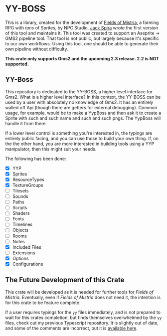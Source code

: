 # YY-BOSS

This is a library, created for the development of [Fields of Mistria](https://twitter.com/FieldsofMistria), a farming RPG with *tons* of Sprites, by NPC Studio. [Jack Spira](https://twitter.com/sanbox_irl) wrote the first version of this tool and maintains it. This tool was created to support an Aseprite -> GMS2 pipeline tool. That tool is not public, but largely because it's specific to our own workflows. Using this tool, one should be able to generate their own pipeline without difficulty.

**This crate only supports Gms2 and the upcoming 2.3 release. 2.2 is NOT supported.**

## YY-Boss

This repository is dedicated to the YY-BOSS, a higher level interface for Gms2. What is a higher level interface? In this context, the YY-BOSS can be used by a user with absolutely no knowledge of Gms2. It has an entirely walled off Api (though there are getters for external debugging). Common usage, for example, would be to make a YypBoss and then ask it to create a Sprite with such and such name and such and such pngs. The YypBoss will handle it from there.

If a lower level control is something you're interested in, the typings are entirely public facing, and you can use those to build your own thing. If, on the the other hand, you are more interested in building tools using a YYP manipulator, then this might suit your needs.

The following has been done:

- [x] YYP
- [x] Sprites
- [x] ResourceTypes
- [x] TextureGroups
- [ ] Tilesets
- [ ] Sounds
- [ ] Paths
- [ ] Scripts
- [ ] Shaders
- [ ] Fonts
- [ ] Timelines
- [ ] Objects
- [ ] Rooms
- [ ] Notes
- [X] Included Files
- [ ] Extensions
- [X] Options
- [X] Configurations

## The Future Development of this Crate

This crate will be developed as it is needed for further tools for *Fields of Mistria*. Eventually, even if *Fields of Mistria* does not need it, the intention is for this crate to be feature complete.

If a user requires typings for the `yy` files immediately, and is not prepared to wait for this crates completion, but finds themselves overwhelmed by the `yy` files, check out my previous Typescript repository. It is slightly out of date, and some of the comments are incorrect, but it is [available here](https://github.com/sanbox-irl/yyp-typings).
